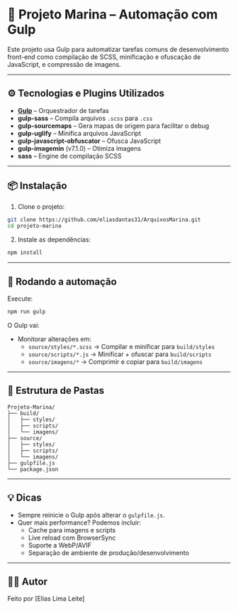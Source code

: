 
# 📁 Projeto Marina – Automação com Gulp

Este projeto usa Gulp para automatizar tarefas comuns de desenvolvimento front-end como compilação de SCSS, minificação e ofuscação de JavaScript, e compressão de imagens.

---

## ⚙️ Tecnologias e Plugins Utilizados

- **[Gulp](https://gulpjs.com/)** – Orquestrador de tarefas
- **gulp-sass** – Compila arquivos `.scss` para `.css`
- **gulp-sourcemaps** – Gera mapas de origem para facilitar o debug
- **gulp-uglify** – Minifica arquivos JavaScript
- **gulp-javascript-obfuscator** – Ofusca JavaScript
- **gulp-imagemin** (v7.1.0) – Otimiza imagens
- **sass** – Engine de compilação SCSS

---

## 📦 Instalação

1. Clone o projeto:

```bash
git clone https://github.com/eliasdantas31/ArquivosMarina.git
cd projeto-marina
```

2. Instale as dependências:

```bash
npm install
```

---

## 🚀 Rodando a automação

Execute:

```bash
npm run gulp
```

O Gulp vai:

- Monitorar alterações em:
  - `source/styles/*.scss` → Compilar e minificar para `build/styles`
  - `source/scripts/*.js` → Minificar + ofuscar para `build/scripts`
  - `source/imagens/*` → Comprimir e copiar para `build/imagens`

---

## 📂 Estrutura de Pastas

```
Projeto-Marina/
├── build/
│   ├── styles/
│   ├── scripts/
│   └── imagens/
├── source/
│   ├── styles/
│   ├── scripts/
│   └── imagens/
├── gulpfile.js
└── package.json
```

---

## 💡 Dicas

- Sempre reinicie o Gulp após alterar o `gulpfile.js`.
- Quer mais performance? Podemos incluir:
  - Cache para imagens e scripts
  - Live reload com BrowserSync
  - Suporte a WebP/AVIF
  - Separação de ambiente de produção/desenvolvimento

---

## 👨‍💻 Autor

Feito por [Elias Lima Leite]
